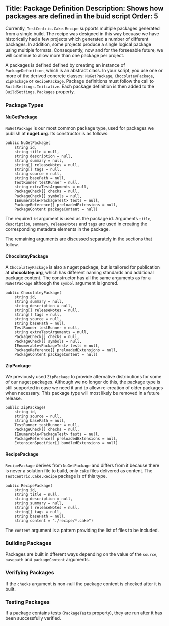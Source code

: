Title: Package Definition
Description: Shows how packages are defined in the buid script
Order: 5
---
<style>
    td, th { border: solid 1px black; padding: 0 10px }
	th { background-color: #eee}
</style>

Currently, `TestCentric.Cake.Recipe` supports multiple packages generated from a single build. The recipe was designed in this way becuase we have historically had a few projects which generated a number of different packages. In addition, some projects produce a single logical package using multiple formats. Consequently, now and for the forseeable future, we will continue to allow more than one package per project.

A packages is defined defined by creatimg an instance of `PackageDefinition`, which is an abstract class. In your script, you use one or more of the derived concrete classes: `NuGetPackage`, `ChocolateyPackage`, `ZipPackage` or `RecipePackage`. Package definitions must follow the call to `BuildSettings.Initialize`. Each package definition is then added to the `BuildSettings.Packages` property.

### Package Types

#### NuGetPackage

`NuGetPackage` is our most common package type, used for packages we publish at **nuget.org**. Its constructor is as follows:

```
public NuGetPackage(
    string id,
    string title = null,                               
    string description = null,
    string summary = null,
    string[] releaseNotes = null,
    string[] tags = null,
    string source = null,
    string basePath = null,
    TestRunner testRunner = null,
    string extraTestArguments = null,
    PackageCheck[] checks = null,
    PackageCheck[] symbols = null,
    IEnumerable<PackageTest> tests = null, 
    PackageReference[] preloadedExtensions = null,
    PackageContent packageContent = null)
```

The required `id` argument is used as the package id. Arguments `title`, `description`, `summary`, `releaseNotes` and `tags` are used in creating the corresponding metadata elements in the package.

The remaining arguments are discussed separately in the sections that follow.


#### ChocolateyPackage

A `ChocolateyPackage` is also a nuget package, but is tailored for publication at **chocolatey.org**, which has different naming standards and additional package content. The constructor has all the same arguments as for a `NuGetPackage` although the `symbol` argument is ignored.


```
public ChocolateyPackage(
    string id,
    string summary = null,
    string description = null,
    string[] releaseNotes = null,
    string[] tags = null,
    string source = null, 
    string basePath = null,
    TestRunner testRunner = null,
    string extraTestArguments = null,
    PackageCheck[] checks = null,
    PackageCheck[] symbols = null,
    IEnumerable<PackageTest> tests = null,
    PackageReference[] preloadedExtensions = null,
    PackageContent packageContent = null)
```

#### ZipPackage

We previously used `ZipPackage` to provide alternative distributions for some of our nuget packages. Although we no longer do this, the package type is still supported in case we need it and to allow re-creation of older packages when necessary. This package type
will most likely be removed in a future release.

```
public ZipPackage(
    string id,
    string source = null,
    string basePath = null,
    TestRunner testRunner = null,
    PackageCheck[] checks = null,
    IEnumerable<PackageTest> tests = null,
    PackageReference[] preloadedExtensions = null,
    ExtensionSpecifier[] bundledExtensions = null)
```

#### RecipePackage

`RecipePackage` derives from `NuGetPackage` and differs from it because there is never a solution file to build, only `cake` files delivered as content. The `TestCentric.Cake.Recipe` package is of this type.

```
public RecipePackage(
    string id,
    string title = null,
    string description = null,
    string summary = null,
    string[] releaseNotes = null,
    string[] tags = null,
    string basePath = null,
    string content = "./recipe/*.cake")
```

The `content` argument is a pattern providing the list of files to be included.

### Building Packages

Packages are built in dfferent ways depending on the value of the `source`, `basepath` and `packageContent` arguments.

### Verifying Packages

If the `checks` argument is non-null the package content is checked after it is built.

### Testing Packages

If a package contains tests (`PackageTests` property), they are run after it has been successfully verified.
